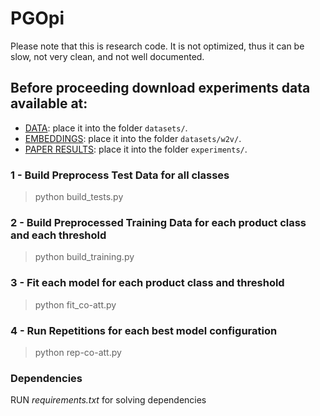 # PGOpi

Please note that this is research code. It is not optimized, thus it can be slow, not very clean, and not well documented.

## Before proceeding download experiments data available at:

- [DATA](https://drive.google.com/file/d/15NVoqQO6EnK6t2nn887k7IY1kqInNjn4/view?usp=sharing): place it into the folder `datasets/`. 
- [EMBEDDINGS](https://drive.google.com/file/d/1_38NjvjhqkIxEI8IqP9xWBFA9PexGmpi/view?usp=sharing): place it into the folder `datasets/w2v/`. 
- [PAPER RESULTS](https://drive.google.com/file/d/1_mtbWTYHBvruZ85WumgKQ4LsYqpJ0tZk/view?usp=sharing): place it into the folder `experiments/`. 


### 1 - Build Preprocess Test Data for all classes
> python build_tests.py

### 2 - Build Preprocessed Training Data for each product class and each threshold
> python build_training.py 

### 3 - Fit each model for each product class and threshold
> python fit_co-att.py

### 4 - Run Repetitions for each best model configuration
> python rep-co-att.py

### **Dependencies**
RUN *requirements.txt* for solving dependencies
